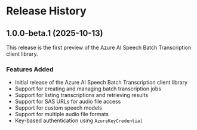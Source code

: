 # Release History

## 1.0.0-beta.1 (2025-10-13)

This release is the first preview of the Azure AI Speech Batch Transcription client library.

### Features Added

- Initial release of the Azure AI Speech Batch Transcription client library
- Support for creating and managing batch transcription jobs
- Support for listing transcriptions and retrieving results
- Support for SAS URLs for audio file access
- Support for custom speech models
- Support for multiple audio file formats
- Key-based authentication using `AzureKeyCredential`
